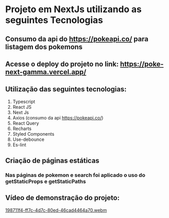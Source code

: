 # Projeto em NextJs utilizando as seguintes Tecnologias

## Consumo da api do https://pokeapi.co/ para listagem dos pokemons

## Acesse o deploy do projeto no link: https://poke-next-gamma.vercel.app/

## Utilização das seguintes tecnologias:
1. Typescript
2. React JS
3. Next Js
4. Axios (consumo da api https://pokeapi.co/)
5. React Query
6. Recharts
7. Styled Components
8. Use-debounce
9. Es-lint

## Criação de páginas estáticas
### Nas páginas de pokemon e search foi aplicado o uso do getStaticProps e getStaticPaths

## Vídeo de demonstração do projeto:
[198711f4-ff7c-4d7c-80ed-46cad4464a70.webm](https://user-images.githubusercontent.com/99933188/203615162-c9e04076-4ee7-4b68-bb74-20a38fa25502.webm)
